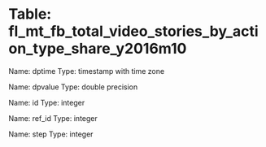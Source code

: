Table: fl_mt_fb_total_video_stories_by_action_type_share_y2016m10
=================================================================

Name: dptime
Type: timestamp with time zone

Name: dpvalue
Type: double precision

Name: id
Type: integer

Name: ref_id
Type: integer

Name: step
Type: integer

